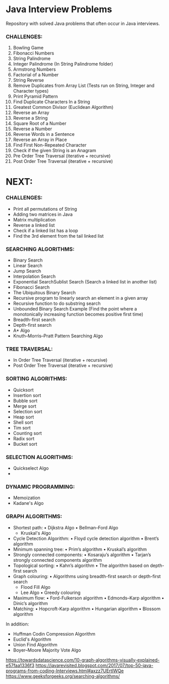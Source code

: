 # Java Interview Problems
Repository with solved Java problems that often occur in Java interviews.

### CHALLENGES:
 1.  Bowling Game
 2.  Fibonacci Numbers
 3. String Palindrome
 4. Integer Palindrome (In String Palindrome folder)
 5. Armstrong Numbers
 6. Factorial of a Number
 7. String Reverse
 8. Remove Duplicates from Array List (Tests run on String, Integer and Character types)
 9. Print Pyramid Pattern
 10. Find Duplicate Characters In a String
 11. Greatest Common Divisor (Euclidean Algorithm)
 12. Reverse an Array
 13. Reverse a String
 14. Square Root of a Number
 15. Reverse a Number
 16. Reverse Words in a Sentence
 17. Reverse an Array in Place
 18. Find First Non-Repeated Character
 19. Check if the given String is an Anagram
 20. Pre Order Tree Traversal (iterative + recursive)
 21. Post Order Tree Traversal (iterative + recursive)

 
 
 
 
 
# NEXT:
 
### CHALLENGES:
 - Print all permutations of String
 - Adding two matrices in Java
 - Matrix multiplication
 - Reverse a linked list
 - Check if a linked list has a loop
 - Find the 3rd element from the tail linked list
 
### SEARCHING ALGORITHMS:
 - Binary Search
 - Linear Search
 - Jump Search
 - Interpolation Search
 - Exponential SearchSublist Search (Search a linked list in another list)
 - Fibonacci Search
 - The Ubiquitous Binary Search
 - Recursive program to linearly search an element in a given array
 - Recursive function to do substring search
 - Unbounded Binary Search Example (Find the point where a monotonically increasing function becomes positive first time)
 - Breadth-first search
 - Depth-first search
 - A* Algo
 - Knuth–Morris–Pratt Pattern Searching Algo

### TREE TRAVERSAL:
 - In Order Tree Traversal (iterative + recursive)
 - Post Order Tree Traversal (iterative + recursive)

### SORTING ALGORITHMS:
 - Quicksort
 - Insertion sort
 - Bubble sort
 - Merge sort
 - Selection sort
 - Heap sort
 - Shell sort
 - Tim sort
 - Counting sort
 - Radix sort
 - Bucket sort
 
### SELECTION ALGORITHMS:
 - Quickselect Algo
 - 
 
### DYNAMIC PROGRAMMING:
 - Memoization
 - Kadane's Algo

### GRAPH ALGORITHMS:
 - Shortest path:
     • Dijkstra Algo
     • Bellman–Ford Algo
     * Kruskal's Algo
 - Cycle Detection Algorithm:
     • Floyd cycle detection algorithm
     • Brent’s algorithm
 - Minimum spanning tree:
     • Prim’s algorithm
     • Kruskal’s algorithm
 - Strongly connected components:
     • Kosaraju’s algorithm
     • Tarjan’s strongly connected components algorithm
 - Topological sorting:
     • Kahn’s algorithm
     • The algorithm based on depth-first search
 - Graph colouring:
     • Algorithms using breadth-first search or depth-first search
     * Flood Fill Algo
     * Lee Algo
     • Greedy colouring
 - Maximum flow:
     • Ford-Fulkerson algorithm
     • Edmonds–Karp algorithm
     • Dinic’s algorithm
 - Matching:
     • Hopcroft-Karp algorithm
     • Hungarian algorithm
     • Blossom algorithm



In addition:
- Huffman Codin Compression Algorithm
- Euclid's Algorithm
- Union Find Algorithm
- Boyer–Moore Majority Vote Algo





https://towardsdatascience.com/10-graph-algorithms-visually-explained-e57faa1336f3
https://javarevisited.blogspot.com/2017/07/top-50-java-programs-from-coding-Interviews.html#axzz7UErtIWQe
https://www.geeksforgeeks.org/searching-algorithms/
